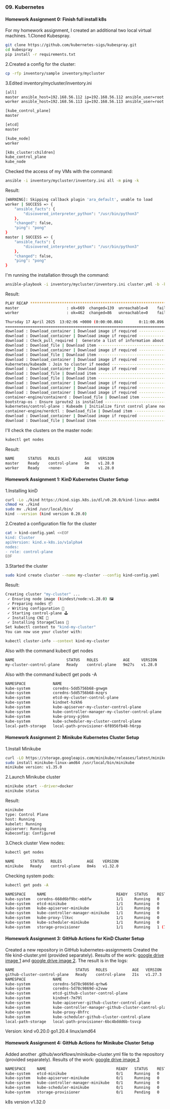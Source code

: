 ### 09. Kubernetes
#### Homework Assignment 0: Finish full install k8s
For my homework assignment, I created an additional two local virtual machines.
1.Cloned Kubespray.
```bash
git clone https://github.com/kubernetes-sigs/kubespray.git
cd kubespray
pip install -r requirements.txt
```
2.Created a config for the cluster:
```bash
cp -rfp inventory/sample inventory/mycluster
```
3.Edited inventory/mycluster/inventory.ini
```bash
[all]
master ansible_host=192.168.56.112 ip=192.168.56.112 ansible_user=root
worker ansible_host=192.168.56.113 ip=192.168.56.113 ansible_user=root

[kube_control_plane]
master

[etcd]
master

[kube_node]
worker

[k8s_cluster:children]
kube_control_plane
kube_node
```
Checked the access of my VMs with the command:
```bash
ansible -i inventory/mycluster/inventory.ini all -m ping -k
```
Result:
```bash
[WARNING]: Skipping callback plugin 'ara_default', unable to load
worker | SUCCESS => {
    "ansible_facts": {
        "discovered_interpreter_python": "/usr/bin/python3"
    },
    "changed": false,
    "ping": "pong"
}
master | SUCCESS => {
    "ansible_facts": {
        "discovered_interpreter_python": "/usr/bin/python3"
    },
    "changed": false,
    "ping": "pong"
}

```
I'm running the installation through the command:
```bash
ansible-playbook -i inventory/mycluster/inventory.ini cluster.yml -b -k -v
```
Result:
```bash
PLAY RECAP ******************************************************************************************************************************************
master                     : ok=669  changed=139  unreachable=0    failed=0    skipped=1085 rescued=0    ignored=6   
worker                     : ok=462  changed=86   unreachable=0    failed=0    skipped=683  rescued=0    ignored=1   

Thursday 17 April 2025  13:02:06 +0000 (0:00:00.084)       0:11:00.896 ******** 
=============================================================================== 
download : Download_container | Download image if required ---------------------------------------------------------------------------------- 31.91s
download : Download_container | Download image if required ---------------------------------------------------------------------------------- 25.18s
download : Check_pull_required |  Generate a list of information about the images on a node ------------------------------------------------- 23.51s
download : Download_file | Download item ---------------------------------------------------------------------------------------------------- 20.58s
download : Download_container | Download image if required ---------------------------------------------------------------------------------- 18.92s
download : Download_file | Download item ---------------------------------------------------------------------------------------------------- 18.86s
download : Download_container | Download image if required ---------------------------------------------------------------------------------- 18.54s
kubernetes/kubeadm : Join to cluster if needed ---------------------------------------------------------------------------------------------- 16.92s
download : Download_container | Download image if required ---------------------------------------------------------------------------------- 13.74s
download : Download_file | Download item ---------------------------------------------------------------------------------------------------- 12.75s
download : Download_file | Download item ---------------------------------------------------------------------------------------------------- 11.97s
download : Download_container | Download image if required ---------------------------------------------------------------------------------- 11.90s
download : Download_container | Download image if required ---------------------------------------------------------------------------------- 11.46s
download : Download_container | Download image if required ---------------------------------------------------------------------------------- 11.07s
container-engine/containerd : Download_file | Download item --------------------------------------------------------------------------------- 11.03s
bootstrap-os : Ensure iproute2 is installed ------------------------------------------------------------------------------------------------- 10.18s
kubernetes/control-plane : Kubeadm | Initialize first control plane node --------------------------------------------------------------------- 9.25s
container-engine/nerdctl : Download_file | Download item ------------------------------------------------------------------------------------- 9.18s
download : Download_container | Download image if required ----------------------------------------------------------------------------------- 8.79s
download : Download_file | Download item ----------------------------------------------------------------------------------------------------- 8.71s
```
I'll check the clusters on the master node:
```bash
kubectl get nodes
```
Result:
```bash
NAME      STATUS   ROLES           AGE   VERSION
master    Ready    control-plane   5m    v1.28.0
worker    Ready    <none>          4m    v1.28.0
```
#### Homework Assignment 1: KinD Kubernetes Cluster Setup
1.Installing kinD
```bash
curl -Lo ./kind https://kind.sigs.k8s.io/dl/v0.20.0/kind-linux-amd64
chmod +x ./kind
sudo mv ./kind /usr/local/bin/
kind --version (kind version 0.20.0)
```
2.Created a configuration file for the cluster
```bash
cat > kind-config.yaml <<EOF
kind: Cluster
apiVersion: kind.x-k8s.io/v1alpha4
nodes:
- role: control-plane
EOF
```
3.Started the cluster
```bash
sudo kind create cluster --name my-cluster --config kind-config.yaml
```
Result:
```bash
Creating cluster "my-cluster" ...
 ✓ Ensuring node image (kindest/node:v1.28.0) 🖼 
 ✓ Preparing nodes 📦  
 ✓ Writing configuration 📜 
 ✓ Starting control-plane 🕹️ 
 ✓ Installing CNI 🔌 
 ✓ Installing StorageClass 💾 
Set kubectl context to "kind-my-cluster"
You can now use your cluster with:

kubectl cluster-info --context kind-my-cluster
```
Also with the command kubectl get nodes
```bash
NAME                       STATUS   ROLES           AGE     VERSION
my-cluster-control-plane   Ready    control-plane   9m27s   v1.28.0
```
Also with the command kubectl get pods -A
```bash
NAMESPACE            NAME                                               READY   STATUS    RESTARTS   AGE
kube-system          coredns-5dd5756b68-gnwgm                           1/1     Running   0          9m34s
kube-system          coredns-5dd5756b68-mzqrs                           1/1     Running   0          9m34s
kube-system          etcd-my-cluster-control-plane                      1/1     Running   0          9m51s
kube-system          kindnet-hzkh6                                      1/1     Running   0          9m34s
kube-system          kube-apiserver-my-cluster-control-plane            1/1     Running   0          9m45s
kube-system          kube-controller-manager-my-cluster-control-plane   1/1     Running   0          9m50s
kube-system          kube-proxy-pj6nn                                   1/1     Running   0          9m34s
kube-system          kube-scheduler-my-cluster-control-plane            1/1     Running   0          9m45s
local-path-storage   local-path-provisioner-6f8956fb48-h6rpp            1/1     Running   0          9m34s
```
#### Homework Assignment 2: Minikube Kubernetes Cluster Setup
1.Install Minikube
```bash
curl -LO https://storage.googleapis.com/minikube/releases/latest/minikube-linux-amd64
sudo install minikube-linux-amd64 /usr/local/bin/minikube
minikube version: v1.35.0
```
2.Launch Minikube cluster
```bash
minikube start --driver=docker
minikube status
```
Result:
```bash
minikube
type: Control Plane
host: Running
kubelet: Running
apiserver: Running
kubeconfig: Configured
```
3.Check cluster
View nodes:
```bash
kubectl get nodes
```
```bash
NAME       STATUS   ROLES           AGE    VERSION
minikube   Ready    control-plane   8m4s   v1.32.0
```
Checking system pods:
```bash
kubectl get pods -A
```
```bash
NAMESPACE     NAME                               READY   STATUS    RESTARTS        AGE
kube-system   coredns-668d6bf9bc-mb8fw           1/1     Running   0               8m18s
kube-system   etcd-minikube                      1/1     Running   0               8m27s
kube-system   kube-apiserver-minikube            1/1     Running   0               8m27s
kube-system   kube-controller-manager-minikube   1/1     Running   0               8m27s
kube-system   kube-proxy-llkvc                   1/1     Running   0               8m18s
kube-system   kube-scheduler-minikube            1/1     Running   0               8m27s
kube-system   storage-provisioner                1/1     Running   1 (7m53s ago)   8m18s
```
#### Homework Assignment 3: GitHub Actions for KinD Cluster Setup
Created a new repository in GitHub kubernetes-assignments
Created the file kind-cluster.yml (provided separately).
Results of the work: [google drive image 1](http://https://drive.google.com/file/d/1-Ap_mreY3gPjbXDQ7L1xHzhmA_Jev4sE/view?usp=sharing "google drive image 1") and [google drive image 2](http://https://drive.google.com/file/d/12tzWbVn8sWuuIqj4bAD-21CtXM2rQjtl/view?usp=sharing "google drive image 2").
The result is in the logs:
```bash
NAME                           STATUS   ROLES           AGE   VERSION   INTERNAL-IP   EXTERNAL-IP   OS-IMAGE                         KERNEL-VERSION     CONTAINER-RUNTIME
github-cluster-control-plane   Ready    control-plane   21s   v1.27.3   172.18.0.2    <none>        Debian GNU/Linux 11 (bullseye)   6.8.0-1026-azure   containerd://1.7.1
NAMESPACE            NAME                                                   READY   STATUS              RESTARTS   AGE
kube-system          coredns-5d78c9869d-qrhw6                               0/1     ContainerCreating   0          3s
kube-system          coredns-5d78c9869d-x2vww                               0/1     ContainerCreating   0          3s
kube-system          etcd-github-cluster-control-plane                      1/1     Running             0          19s
kube-system          kindnet-7m79l                                          1/1     Running             0          3s
kube-system          kube-apiserver-github-cluster-control-plane            1/1     Running             0          18s
kube-system          kube-controller-manager-github-cluster-control-plane   1/1     Running             0          18s
kube-system          kube-proxy-8hfrc                                       1/1     Running             0          3s
kube-system          kube-scheduler-github-cluster-control-plane            1/1     Running             0          18s
local-path-storage   local-path-provisioner-6bc4bddd6b-tsvcp                0/1     ContainerCreating   0          3s
```
Version: kind v0.20.0 go1.20.4 linux/amd64
#### Homework Assignment 4: GitHub Actions for Minikube Cluster Setup
Added another .github/workflows/minikube-cluster.yml file to the repository (provided separately).
Results of the work: [google drive image 3](https://drive.google.com/file/d/1tOufWCbirwBBDWvWgVzT29JdCw5lgf-v/view?usp=sharing "google drive image 3")

```bash
NAMESPACE     NAME                               READY   STATUS    RESTARTS   AGE
kube-system   etcd-minikube                      0/1     Running   0          3s
kube-system   kube-apiserver-minikube            0/1     Running   0          3s
kube-system   kube-controller-manager-minikube   0/1     Running   0          2s
kube-system   kube-scheduler-minikube            0/1     Running   0          2s
kube-system   storage-provisioner                0/1     Pending   0          1s
```
k8s version v1.32.0
